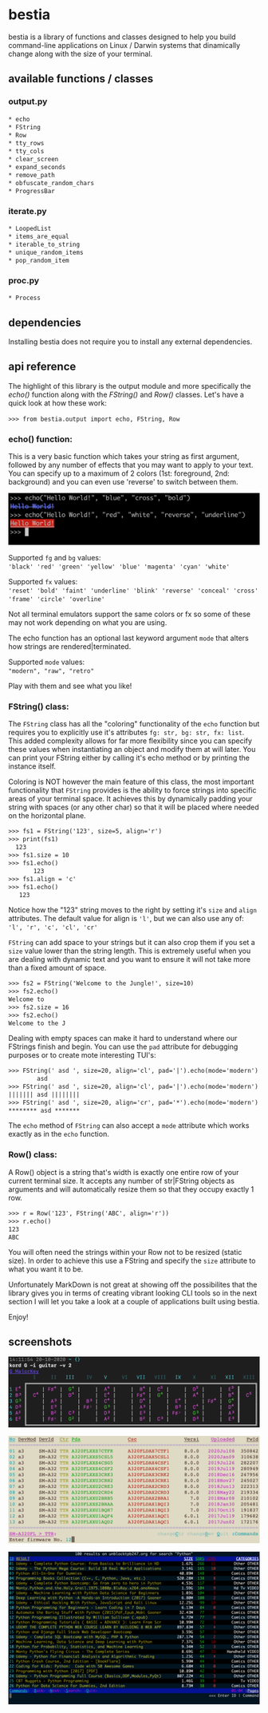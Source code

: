 # bestia
bestia is a library of functions and classes designed to help you build command-line applications on Linux / Darwin systems that dinamically change along with the size of your terminal.


## available functions / classes

### output.py

```
* echo
* FString
* Row
* tty_rows
* tty_cols
* clear_screen
* expand_seconds
* remove_path
* obfuscate_random_chars
* ProgressBar
```

### iterate.py

```
* LoopedList
* items_are_equal
* iterable_to_string
* unique_random_items
* pop_random_item
```

### proc.py

```
* Process
```



## dependencies
Installing bestia does not require you to install any external dependencies.


## api reference

The highlight of this library is the output module and more specifically the _echo()_ function along with the *FString()* and _Row()_ classes. Let's have a quick look at how these work:

`>>> from bestia.output import echo, FString, Row `


### echo() function:

This is a very basic function which takes your string as first argument, followed by any number of effects that you may want to apply to your text. You can specify up to a maximum of 2 colors (1st: foreground, 2nd: background) and you can even use 'reverse' to switch between them.

![](resources/e.png)


Supported `fg` and `bg` values:  
`'black' 'red' 'green' 'yellow' 'blue' 'magenta' 'cyan' 'white'`  


Supported `fx` values:  
`'reset' 'bold' 'faint' 'underline' 'blink' 'reverse' 'conceal' 'cross' 'frame' 'circle' 'overline'`  

Not all terminal emulators support the same colors or fx so some of these may not work depending on what you are using.

The echo function has an optional last keyword argument `mode` that alters how strings are rendered|terminated. 

Supported `mode` values:  
`"modern", "raw", "retro"`  

Play with them and see what you like!


### FString() class:

The `FString` class has all the "coloring" functionality of the `echo` function but requires you to explicitly use it's attributes `fg: str, bg: str, fx: list`. This added complexity allows for far more flexibility since you can specify these values when instantiating an object and modify them at will later. You can print your FString either by calling it's echo method or by printing the instance itself.

Coloring is NOT however the main feature of this class, the most important functionality that `FString` provides is the ability to force strings into specific areas of your terminal space. It achieves this by dynamically padding your string with spaces (or any other char) so that it will be placed where needed on the horizontal plane.

```
>>> fs1 = FString('123', size=5, align='r')
>>> print(fs1)
  123
>>> fs1.size = 10
>>> fs1.echo()
       123
>>> fs1.align = 'c'
>>> fs1.echo()
   123    
```

Notice how the "123" string moves to the right by setting it's `size` and `align` attributes. The default value for align is `'l'`, but we can also use any of: `'l', 'r', 'c', 'cl', 'cr'`


`FString` can add space to your strings but it can also crop them if you set a `size` value lower than the string length. This is extremely useful when you are dealing with dynamic text and you want to ensure it will not take more than a fixed amount of space.

```
>>> fs2 = FString('Welcome to the Jungle!', size=10)
>>> fs2.echo()
Welcome to
>>> fs2.size = 16
>>> fs2.echo()
Welcome to the J
```   


Dealing with empty spaces can make it hard to understand where our FStrings finish and begin. You can use the `pad` attribute for debugging purposes or to create mote interesting TUI's:

```
>>> FString(' asd ', size=20, align='cl', pad='|').echo(mode='modern')
        asd         
>>> FString(' asd ', size=20, align='cl', pad='|').echo(mode='modern')
||||||| asd ||||||||
>>> FString(' asd ', size=20, align='cr', pad='*').echo(mode='modern')
******** asd *******
```

The `echo` method of `FString` can also accept a `mode` attribute which works exactly as in the `echo` function. 


### Row() class:

A Row() object is a string that's width is exactly one entire row of your current terminal size. It accepts any number of str|FString objects as arguments and will automatically resize them so that they occupy exactly 1 row.

```
>>> r = Row('123', FString('ABC', align='r'))
>>> r.echo()
123                                                                                                               ABC
```

You will often need the strings within your Row not to be resized (static size). In order to achieve this use a FString and specify the `size` attribute to what you want it to be. 


Unfortunately MarkDown is not great at showing off the possibilites that the library gives you in terms of creating vibrant looking CLI tools so in the next section I will let you take a look at a couple of applications built using bestia.

Enjoy!


## screenshots


![](resources/k.png)

![](resources/r.png)

![](resources/th.png)

